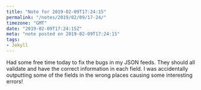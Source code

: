 ```yaml
---
title: "Note for 2019-02-09T17:24:15"
permalink: "/notes/2019/02/09/17-24/"
timezone: "GMT"
date: "2019-02-09T17:24:15Z"
meta: "note posted on 2019-02-09T17:24:15"
tags:
- Jekyll
---
```

Had some free time today to fix the bugs in my JSON feeds. They should all validate and have the correct information in each field. I was accidentally outputting some of the fields in the wrong places causing some interesting errors!
